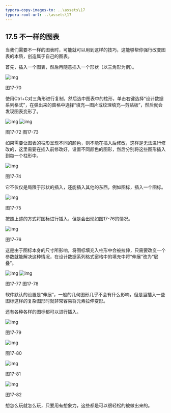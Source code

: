 ```yaml
---
typora-copy-images-to: ..\assets\17
typora-root-url: ..\assets\17
---
```


## **17.5**  **不一样的图表**

当我们需要不一样的图表时，可能就可以用到这样的技巧，这能够帮你强行改变图表的本质，创造属于自己的图表。

首先，插入一个图表，然后再随意插入一个形状（以三角形为例）。

![img](/assets/17/image071.jpg)

图17-70

使用Ctrl+C对三角形进行复制，然后选中图表中的柱形，单击右键选择“设计数据系列格式”，在弹出来的窗格中选择“填充—图片或纹理填充—剪贴板”，然后就会发现图表变形了。

![img](/assets/17/image072.jpg) ![img](/assets/17/image073.jpg)

图17-72                                     图17-73           

如果需要让图表的柱形呈现不同的颜色，则不能在插入后修改，这样是无法进行修改的，这里需要在插入前修改好，设置不同颜色的图形，然后分别将这些图形插入到每一个柱形中。

![img](/assets/17/image074.jpg)

图17-74

它不仅仅是局限于形状的插入，还能插入其他的东西，例如图标，插入一个图标。

![img](/assets/17/image075.jpg)

图17-75

按照上述的方式将图标进行插入，但是会出现如图17-76的情况。

![img](/assets/17/image076.jpg)

图17-76

这是由于图标本身的尺寸所影响，将图标填充入柱形中会被拉伸，只需要改变一个参数就能解决这种情况，在设计数据系列格式窗格中的填充中将“伸展”改为“层叠”。

![img](/assets/17/image077.jpg) ![img](/assets/17/image078.jpg)

图17-77                                    图17-78

软件默认的设置是“伸展”，一般的几何图形几乎不会有什么影响，但是当插入一些图标这样的复杂图形时就非常容易将元素拉伸变形。

还有各种各样的图标都可以进行插入。

![img](/assets/17/image079.png)

图17-79

![img](/assets/17/image080.png)

图17-80

![img](/assets/17/image081.png)

图17-81

![img](/assets/17/image082.png)

图17-82

想怎么玩就怎么玩，只要用有想象力，这些都是可以很轻松的被做出来的。